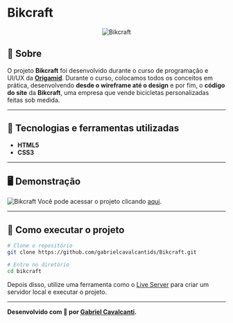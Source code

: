# Bikcraft
<p align="center">
	<img src="https://user-images.githubusercontent.com/115542142/208552881-ad837c81-d8c1-4e7a-8ab9-3e25f8576875.svg" alt="Bikcraft" title="Bikcraft">
</p>


## 📖 Sobre   
O projeto **Bikcraft** foi desenvolvido durante o curso de programação e UI/UX da **[Origamid](https://www.origamid.com/)**. Durante o curso, colocamos todos os conceitos em prática, desenvolvendo **desde o wireframe até o design** e por fim, o **código do site** da **Bikcraft**, uma empresa que vende bicicletas personalizadas feitas sob medida.   

---

## 🚀 Tecnologias e ferramentas utilizadas
- **HTML5**
- **CSS3**

---

## 🖥️ Demonstração
![Bikcraft](https://user-images.githubusercontent.com/115542142/208551813-59f33383-0762-45a4-b806-b9c62002a1ff.png)
Você pode acessar o projeto clicando [aqui](https://gabrielcavalcantids.github.io/Bikcraft/).

---

## 🔧 Como executar o projeto

```bash
# Clone o repositório
git clone https://github.com/gabrielcavalcantids/Bikcraft.git

# Entre no diretório
cd bikcraft
```
Depois disso, utilize uma ferramenta como o [Live Server](https://marketplace.visualstudio.com/items?itemName=ritwickdey.LiveServer) para criar um servidor local e executar o projeto.

---


**Desenvolvido com 💛 por [Gabriel Cavalcanti](https://github.com/gabrielcavalcantids/).**
